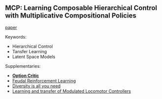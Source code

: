 ## MCP: Learning Composable Hierarchical Control with Multiplicative Compositional Policies
[paper](https://arxiv.org/pdf/1905.09808.pdf)

Keywords:
- Hierarchical Control
- Tansfer Learning
- Latent Space Models

Supplementaries:
- [**Option Critic**](https://arxiv.org/abs/1609.05140)
- [Feudal Reinforcement Learning](http://www.cs.toronto.edu/~fritz/absps/dh93.pdf)
- [Diversity is all you need](https://arxiv.org/pdf/1802.06070.pdf)
- [Learning and transfer of Modulated Locomotor Controllers](https://arxiv.org/pdf/1610.05182.pdf)


